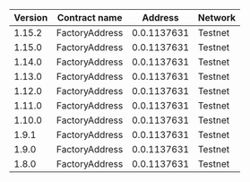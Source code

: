 | Version | Contract name  | Address      | Network    | 
|---------|----------------|--------------|------------|
| 1.15.2  | FactoryAddress | 0.0.1137631  | Testnet    |
| 1.15.0  | FactoryAddress | 0.0.1137631  | Testnet    |
| 1.14.0  | FactoryAddress | 0.0.1137631  | Testnet    |
| 1.13.0  | FactoryAddress | 0.0.1137631  | Testnet    |
| 1.12.0  | FactoryAddress | 0.0.1137631  | Testnet    |
| 1.11.0  | FactoryAddress | 0.0.1137631  | Testnet    |
| 1.10.0  | FactoryAddress | 0.0.1137631  | Testnet    |
| 1.9.1   | FactoryAddress | 0.0.1137631  | Testnet    |
| 1.9.0   | FactoryAddress | 0.0.1137631  | Testnet    |
| 1.8.0   | FactoryAddress | 0.0.1137631  | Testnet    |